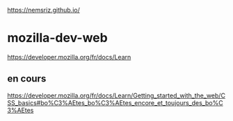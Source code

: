 https://nemsriz.github.io/

# mozilla-dev-web
 https://developer.mozilla.org/fr/docs/Learn

## en cours
https://developer.mozilla.org/fr/docs/Learn/Getting_started_with_the_web/CSS_basics#bo%C3%AEtes_bo%C3%AEtes_encore_et_toujours_des_bo%C3%AEtes
